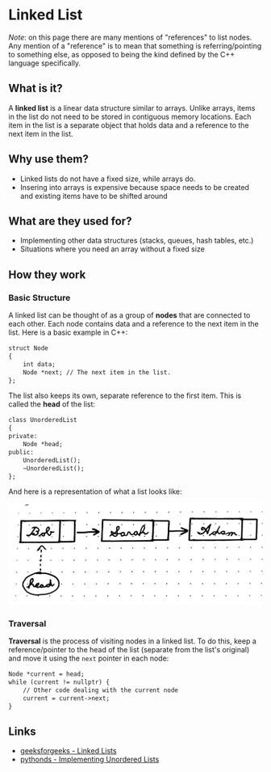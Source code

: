# Linked List

*Note*: on this page there are many mentions of "references" to list nodes. Any mention of a "reference" is to mean that something is referring/pointing to something else, as opposed to being the kind defined by the C++ language specifically.

## What is it?

A **linked list** is a linear data structure similar to arrays. Unlike arrays, items in the list do not need to be stored in contiguous memory locations. Each item in the list is a separate object that holds data and a reference to the next item in the list.

## Why use them?

- Linked lists do not have a fixed size, while arrays do.
- Insering into arrays is expensive because space needs to be created and existing items have to be shifted around

## What are they used for?

- Implementing other data structures (stacks, queues, hash tables, etc.)
- Situations where you need an array without a fixed size

## How they work

### Basic Structure

A linked list can be thought of as a group of **nodes** that are connected to each other. Each node contains data and a reference to the next item in the list. Here is a basic example in C++:

```
struct Node
{
    int data;
    Node *next; // The next item in the list.
};
```

The list also keeps its own, separate reference to the first item. This is called the **head** of the list:

```
class UnorderedList
{
private:
    Node *head;
public:
    UnorderedList();
    ~UnorderedList();
};
```

And here is a representation of what a list looks like:

![](images/list_example.jpg)

### Traversal

**Traversal** is the process of visiting nodes in a linked list. To do this, keep a reference/pointer to the head of the list (separate from the list's original) and move it using the `next` pointer in each node:

```
Node *current = head;
while (current != nullptr) {
    // Other code dealing with the current node
    current = current->next;
}
```


## Links
- [geeksforgeeks - Linked Lists](https://www.geeksforgeeks.org/linked-list-set-1-introduction/)
- [pythonds - Implementing Unordered Lists](https://runestone.academy/runestone/books/published/pythonds/BasicDS/ImplementinganUnorderedListLinkedLists.html)
